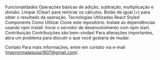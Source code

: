 Funcionalidades
Operações básicas de adição, subtração, multiplicação e divisão.
Limpar (Clear) para reiniciar os cálculos.
Botão de igual (=) para obter o resultado da operação.
Tecnologias Utilizadas
React
Styled Components
Como Utilizar
Clone este repositório.
Instale as dependências usando npm install.
Inicie o servidor de desenvolvimento com npm start.
Contribuição
Contribuições são bem-vindas! Para alterações importantes, abra um problema para discutir o que você gostaria de mudar.

Contato
Para mais informações, entre em contato via e-mail (mayronmalaquias1607@gmail.com).